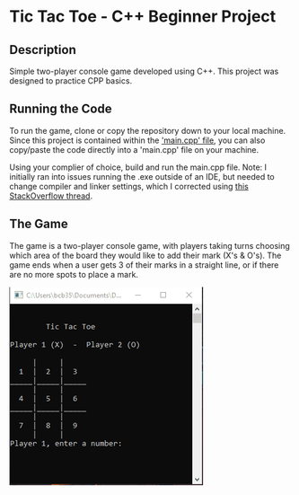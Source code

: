 # Tic Tac Toe - C++ Beginner Project

## Description

Simple two-player console game developed using C++. This project was designed to practice CPP basics.

## Running the Code

To run the game, clone or copy the repository down to your local machine. Since this project is contained within the ['main.cpp' file](https://github.com/bcbridges/cpp_tic_tac_toe/blob/main/main.cpp), you can also copy/paste the code directly into a 'main.cpp' file on your machine.

Using your complier of choice, build and run the main.cpp file. Note: I initially ran into issues running the .exe outside of an IDE, but needed to change compiler and linker settings, which I corrected using [this StackOverflow thread](https://stackoverflow.com/questions/6404636/libstdc-6-dll-not-found).

## The Game

The game is a two-player console game, with players taking turns choosing which area of the board they would like to add their mark (X's & O's). The game ends when a user gets 3 of their marks in a straight line, or if there are no more spots to place a mark.

![Sample Animation of Game](./sample_animation.gif)
